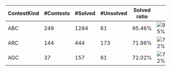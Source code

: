| ContestKind | #Contests | #Solved | #Unsolved | Solved ratio | |
| - | - | - | - | - | - |
| ABC | 249 | 1284 | 61 | 95.46% | ![95%](https://progress-bar.dev/95?title=Solved) |
| ARC | 144 | 444 | 173 | 71.96% | ![72%](https://progress-bar.dev/72?title=Solved) |
| AGC | 37 | 157 | 61 | 72.02% | ![72%](https://progress-bar.dev/72?title=Solved) |
